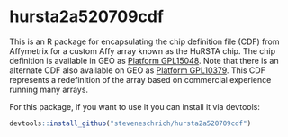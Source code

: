 # hursta2a520709cdf

This is an R package for encapsulating the chip definition file (CDF) from Affymetrix for a custom Affy array known as the HuRSTA chip. The chip definition is available in GEO as [Platform GPL15048](https://www.ncbi.nlm.nih.gov/geo/query/acc.cgi?acc=GPL15048). Note that there is an alternate CDF also available on GEO as [Platform GPL10379](https://www.ncbi.nlm.nih.gov/geo/query/acc.cgi?acc=GPL10379). This CDF represents a redefinition of the array based on commercial experience running many arrays.

For this package, if you want to use it you can install it via devtools:

```r
devtools::install_github("steveneschrich/hursta2a520709cdf")
```

